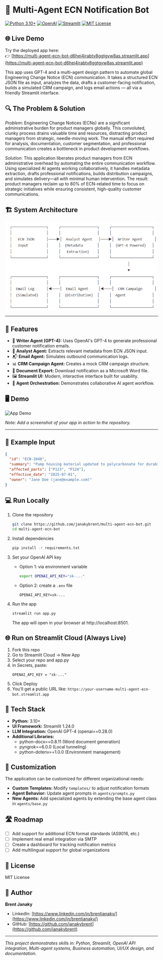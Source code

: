 # 🤖 Multi-Agent ECN Notification Bot

[![Python 3.10+](https://img.shields.io/badge/python-3.10+-blue.svg)](https://www.python.org/)
[![OpenAI](https://img.shields.io/badge/OpenAI-GPT--4-green.svg)](https://platform.openai.com/)
[![Streamlit](https://img.shields.io/badge/Streamlit-1.24.0-red.svg)](https://streamlit.io/)
[![MIT License](https://img.shields.io/badge/license-MIT-yellow.svg)](https://opensource.org/licenses/MIT)

## 🌐 Live Demo

Try the deployed app here:  
👉 [https://multi-agent-ecn-bot-d6hei4irabtv8ggtgyw8as.streamlit.app](https://multi-agent-ecn-bot-d6hei4irabtv8ggtgyw8as.streamlit.app)


This app uses GPT-4 and a multi-agent design pattern to automate global Engineering Change Notice (ECN) communication. It takes a structured ECN JSON file as input, analyzes the data, drafts a customer-facing notification, builds a simulated CRM campaign, and logs email actions — all via a friendly Streamlit interface.

## 🔍 The Problem & Solution

*Problem*: Engineering Change Notices (ECNs) are a significant administrative burden for product managers globally. This convoluted, clunky process drains valuable time and resources, distracting product managers from strategic, needle-moving work. The manual effort required for analysis, documentation, customer segmentation, and professional communication creates a bottleneck in product development workflows.

*Solution*: This application liberates product managers from ECN administrative overhead by automating the entire communication workflow. Using specialized AI agents working collaboratively, it handles metadata extraction, drafts professional notifications, builds distribution campaigns, and simulates delivery—all with minimal human intervention. The result: product managers reclaim up to 80% of ECN-related time to focus on strategic initiatives while ensuring consistent, high-quality customer communications.

## 🏗️ System Architecture

[![System Architecture](systemarchitecture.png)](systemarchitecture.png)

---

## 🚀 Features

- 🧠 **Writer Agent (GPT-4):** Uses OpenAI's GPT-4 to generate professional customer notification emails.
- 📑 **Analyst Agent:** Extracts relevant metadata from ECN JSON input.
- 📬 **Email Agent:** Simulates outbound communication logs.
- 📊 **CRM Campaign Agent:** Creates a mock CRM campaign structure.
- 📄 **Document Export:** Download notification as a Microsoft Word file.
- 🖼️ **Streamlit UI:** Modern, interactive interface built for usability.
- 🔄 **Agent Orchestration:** Demonstrates collaborative AI agent workflow.

## 🖥️ Demo

![App Demo](https://github.com/janakybrent/multi-agent-ecn-bot/raw/main/assets/demo-screenshot.png)

*Note: Add a screenshot of your app in action to the repository.*

---

## 🧪 Example Input

```json
{
  "id": "ECN-2048",
  "summary": "Pump housing material updated to polycarbonate for durability.",
  "affected_parts": ["P123", "P124"],
  "effective_date": "2025-07-01",
  "owner": "Jane Doe (jane@example.com)"
}
```

## 💻 Run Locally

1. Clone the repository
   ```bash
   git clone https://github.com/janakybrent/multi-agent-ecn-bot.git
   cd multi-agent-ecn-bot
   ```

2. Install dependencies
   ```bash
   pip install -r requirements.txt
   ```

3. Set your OpenAI API key
   - Option 1: via environment variable
     ```bash
     export OPENAI_API_KEY="sk-..."
     ```
   - Option 2: create a `.env` file
     ```
     OPENAI_API_KEY=sk-...
     ```

4. Run the app
   ```bash
   streamlit run app.py
   ```
   The app will open in your browser at http://localhost:8501.

## 🌐 Run on Streamlit Cloud (Always Live)

1. Fork this repo
2. Go to Streamlit Cloud → New App
3. Select your repo and app.py
4. In Secrets, paste:
   ```
   OPENAI_API_KEY = "sk-..."
   ```
5. Click Deploy
6. You'll get a public URL like:
   `https://your-username-multi-agent-ecn-bot.streamlit.app`

## 🧠 Tech Stack

- **Python:** 3.10+
- **UI Framework:** Streamlit 1.24.0
- **LLM Integration:** OpenAI GPT-4 (openai==0.28.0)
- **Additional Libraries:**
  - python-docx==0.8.11 (Word document generation)
  - pyngrok==6.0.0 (Local tunneling)
  - python-dotenv==1.0.0 (Environment management)

## 🔧 Customization

The application can be customized for different organizational needs:

- **Custom Templates:** Modify `templates/` to adjust notification formats
- **Agent Behavior:** Update agent prompts in `agents/prompts.py`
- **New Agents:** Add specialized agents by extending the base agent class in `agents/base.py`

## 🛣️ Roadmap

- [ ] Add support for additional ECN format standards (AS9016, etc.)
- [ ] Implement real email integration via SMTP
- [ ] Create a dashboard for tracking notification metrics
- [ ] Add multilingual support for global organizations

## 📄 License

MIT License

## 👤 Author

**Brent Janaky**
- LinkedIn: [https://www.linkedin.com/in/brentjanaky/](https://www.linkedin.com/in/brentjanaky/)
- GitHub: [https://github.com/janakybrent](https://github.com/janakybrent)

---

*This project demonstrates skills in: Python, Streamlit, OpenAI API integration, Multi-agent systems, Business automation, UI/UX design, and documentation.*

